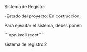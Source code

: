 </H1> Sistema de Registro </H1>  

-Estado del proyecto: En costruccion. 

Para ejecutar el sistema, debes poner:

´´´npn istall react´´´´

sistema de registro 2
